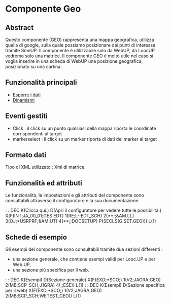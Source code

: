 # Componente Geo

## Abstract

Questo componente (GEO) rappresenta una mappa geografica, utilizza quella di google, sulla quale possiamo posizionare dei punti di interesse tramite SmeUP.
Il componente è utilizzabile solo da WebUP, da LoocUP vedremo solo una matrice.
Il componente GEO è molto utile nel caso si voglia inserire in una scheda di WebUP una posizione geografica, posizionato su una cartina.


## Funzionalità principali
- [Esporre i dati](Sorgenti/DOC/TA/B£AMO/LOCGEO_F01)
- [Dinamismi](Sorgenti/DOC/TA/B£AMO/LOCGEO_F05)

## Eventi gestiti
- Click :  il click su un punto qualsiasi della mappa riporta le coordinate corrispondenti al target
- markerselect :  il click su un marker riporta di dati del marker al target


## Formato dati
Tipo di XML utilizzato :  Xml di matrice.

## Funzionalità ed attributi
Le funzionalità, le impostazioni e gli attributi del componente sono consultabili attraverso il configuratore e la sua documentazione.

 :  : DEC K(Clicca qui.) D(Apri il configuratore per vedere tutte le possibilità.) X(F(INT;JA_00_01;GES.EDT) 1(RE;L-;EDT_SCH) 2(\*\*;;&AM.LL) 3(OJ;\*USRPRF;&AM.UT) 4(\*\*;;DOCSETUP) P(SECLS(G.SET.GEO))) L(1)

## Schede di esempio
Gli esempi del componente sono consultabili tramite due sezioni differenti : 
- una sezione generale, che contiene esempi validi per Looc.UP e per Web.UP,
- una sezione più specifica per il web.

 :  : DEC K(Esempi) D(Sezione generale) X(F(EXD;\*SCO;) 1(V2;JAGRA;GEO) 2(MB;SCP_SCH;J1GRA) 4(;;ESE)) L(1)
 :  : DEC K(Esempi) D(Sezione specifica per il web) X(F(EXD;\*SCO;) 1(V2;JAGRA;GEO) 2(MB;SCP_SCH;WETEST_GEO)) L(1)





